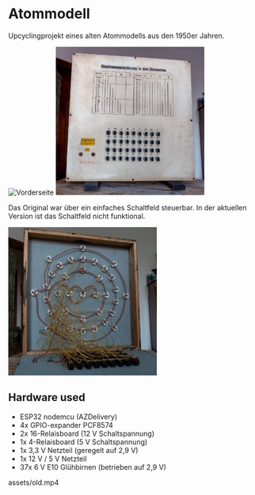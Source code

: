 # Atommodell
Upcyclingprojekt eines alten Atommodells aus den 1950er Jahren.

<img src="assets/front.mp4" width="300" alt="Vorderseite"/>

<img src="assets/back.jpg" width="300" alt="Rückseite"/>

Das Original war über ein einfaches Schaltfeld steuerbar. In der aktuellen Version ist das Schaltfeld nicht funktional.

<img src="assets/inside_old.jpg" width="300" alt="Innenansicht unmodifiziert"/>

## Hardware used <div name="hardware" />

 - ESP32 nodemcu (AZDelivery)
 - 4x GPIO-expander PCF8574
 - 2x 16-Relaisboard (12 V Schaltspannung)
 - 1x 4-Relaisboard (5 V Schaltspannung)
 - 1x 3,3 V Netzteil (geregelt auf 2,9 V)
 - 1x 12 V / 5 V Netzteil
 - 37x 6 V E10 Glühbirnen (betrieben auf 2,9 V)

assets/old.mp4